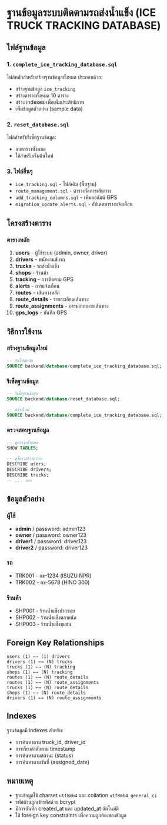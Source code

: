 # ฐานข้อมูลระบบติดตามรถส่งน้ำแข็ง (ICE TRUCK TRACKING DATABASE)

## ไฟล์ฐานข้อมูล

### 1. `complete_ice_tracking_database.sql`
ไฟล์หลักสำหรับสร้างฐานข้อมูลทั้งหมด ประกอบด้วย:
- สร้างฐานข้อมูล `ice_tracking`
- สร้างตารางทั้งหมด 10 ตาราง
- สร้าง indexes เพื่อเพิ่มประสิทธิภาพ
- เพิ่มข้อมูลตัวอย่าง (sample data)

### 2. `reset_database.sql`
ไฟล์สำหรับรีเซ็ตฐานข้อมูล:
- ลบตารางทั้งหมด
- ใช้สำหรับเริ่มต้นใหม่

### 3. ไฟล์อื่นๆ
- `ice_tracking.sql` - ไฟล์เดิม (พื้นฐาน)
- `route_management.sql` - ตารางจัดการเส้นทาง
- `add_tracking_columns.sql` - เพิ่มคอลัมน์ GPS
- `migration_update_alerts.sql` - อัปเดตตารางแจ้งเตือน

## โครงสร้างตาราง

### ตารางหลัก
1. **users** - ผู้ใช้ระบบ (admin, owner, driver)
2. **drivers** - พนักงานขับรถ
3. **trucks** - รถส่งน้ำแข็ง
4. **shops** - ร้านค้า
5. **tracking** - การติดตาม GPS
6. **alerts** - การแจ้งเตือน
7. **routes** - เส้นทางหลัก
8. **route_details** - รายละเอียดเส้นทาง
9. **route_assignments** - การมอบหมายเส้นทาง
10. **gps_logs** - บันทึก GPS

## วิธีการใช้งาน

### สร้างฐานข้อมูลใหม่
```sql
-- รันไฟล์หลัก
SOURCE backend/database/complete_ice_tracking_database.sql;
```

### รีเซ็ตฐานข้อมูล
```sql
-- รีเซ็ตฐานข้อมูล
SOURCE backend/database/reset_database.sql;

-- สร้างใหม่
SOURCE backend/database/complete_ice_tracking_database.sql;
```

### ตรวจสอบฐานข้อมูล
```sql
-- ดูตารางทั้งหมด
SHOW TABLES;

-- ดูโครงสร้างตาราง
DESCRIBE users;
DESCRIBE drivers;
DESCRIBE trucks;
-- ... ฯลฯ
```

## ข้อมูลตัวอย่าง

### ผู้ใช้
- **admin** / password: admin123
- **owner** / password: owner123
- **driver1** / password: driver123
- **driver2** / password: driver123

### รถ
- TRK001 - กข-1234 (ISUZU NPR)
- TRK002 - กข-5678 (HINO 300)

### ร้านค้า
- SHP001 - ร้านน้ำแข็งปากซอย
- SHP002 - ร้านน้ำแข็งตลาดนัด
- SHP003 - ร้านน้ำแข็งชุมชน

## Foreign Key Relationships

```
users (1) ←→ (1) drivers
drivers (1) ←→ (N) trucks
trucks (1) ←→ (N) tracking
shops (1) ←→ (N) tracking
routes (1) ←→ (N) route_details
routes (1) ←→ (N) route_assignments
trucks (1) ←→ (N) route_details
shops (1) ←→ (N) route_details
drivers (1) ←→ (N) route_assignments
```

## Indexes

ฐานข้อมูลมี indexes สำหรับ:
- การค้นหาตาม truck_id, driver_id
- การเรียงลำดับตาม timestamp
- การค้นหาตามสถานะ (status)
- การค้นหาตามวันที่ (assigned_date)

## หมายเหตุ

- ฐานข้อมูลใช้ charset `utf8mb4` และ collation `utf8mb4_general_ci`
- รหัสผ่านถูกเข้ารหัสด้วย bcrypt
- มีการบันทึก created_at และ updated_at อัตโนมัติ
- ใช้ foreign key constraints เพื่อความถูกต้องของข้อมูล
